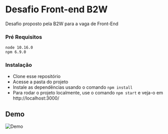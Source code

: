 # Desafio Front-end B2W

Desafio proposto pela B2W para a vaga de Front-End

### Pré Requisitos

```
node 10.16.0
npm 6.9.0
```

### Instalação

- Clone esse repositório 
- Acesse a pasta do projeto
- Instale as dependências usando o comando ```npm install``` 
- Para rodar o projeto localmente, use o comando ```npm start``` e veja-o em http://localhost:3000/

## Demo

![Demo](https://i.imgur.com/CCE3vrO.gif)
